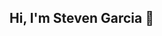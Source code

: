 ## Hi, I'm Steven Garcia 👋

<!--
**stevenGarciaDev/stevengarciadev** is a ✨ _special_ ✨ repository because its `README.md` (this file) appears on your GitHub profile.

◆ 👨🏻‍💻 I usually code in JavaScript (TypeScript), React, C#, and .NET
◆ 🌱 I’m always learning & building personal projects (in private repos usually)
◆ 💻 My web app [FitFuelPlanner.com](https://fitfuelplanner.com)
◆ 📱 My mobile app [FitFuel Workout & Meal Plannner](https://apps.apple.com/us/app/fitfuel-workout-meal-planner/id6468933781)
◆ 🖥️ My personal website ![StevenCodeCraft](https://stevencodecraft.com/about)
◆ 🌮 When I'm not coding, I'm working out, cooking, reading, and thinking about new features for my app.

-->
